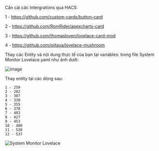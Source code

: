 Cần cài các Intergrations qua HACS:

  1 - https://github.com/custom-cards/button-card
	
  2 - https://github.com/RomRider/apexcharts-card
	
  3 - https://github.com/thomasloven/lovelace-card-mod

  4 - https://github.com/piitaya/lovelace-mushroom
	
Thay các Entity và nội dung thực tế của bạn tại variables: trong file System Monitor Lovelace.yaml như ảnh dưới:

![image](https://github.com/khaisilk1910/Home-Assistant-System-Monitor-Lovelace/assets/3167468/1df73a7b-18b1-4991-9bfd-e951176b57c5)

Thay entity tại các dòng sau:

	1 - 259
 	2 - 282
	3 - 307
 	4 - 330
	5 - 355
 	6 - 378
	7 - 403
 	8 - 427
	9 - 453
 	10 - 480
	11 - 520
 	12 - 537

![System Monitor Lovelace](https://github.com/khaisilk1910/Home-Assistant-System-Monitor-Lovelace/assets/3167468/a8fb99fb-3077-4465-b0b4-44181e92e78d)
